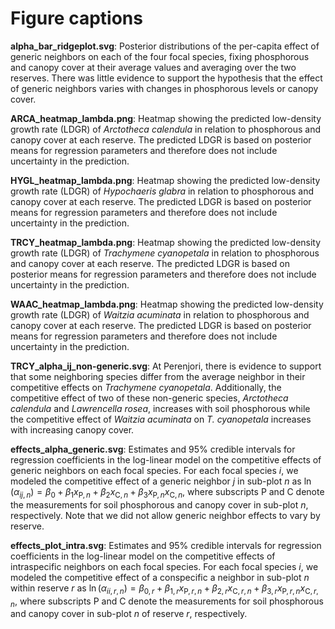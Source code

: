 # Figure captions

**alpha_bar_ridgeplot.svg**: Posterior distributions of the per-capita effect of generic neighbors on each of the four focal species, fixing phosphorous and canopy cover at their average values and averaging over the two reserves. There was little evidence to support the hypothesis that the effect of generic neighbors varies with changes in phosphorous levels or canopy cover.

**ARCA_heatmap_lambda.png**: Heatmap showing the predicted low-density growth rate (LDGR) of *Arctotheca calendula* in relation to phosphorous and canopy cover at each reserve. The predicted LDGR is based on posterior means for regression parameters and therefore does not include uncertainty in the prediction.

**HYGL_heatmap_lambda.png**: Heatmap showing the predicted low-density growth rate (LDGR) of *Hypochaeris glabra* in relation to phosphorous and canopy cover at each reserve. The predicted LDGR is based on posterior means for regression parameters and therefore does not include uncertainty in the prediction.

**TRCY_heatmap_lambda.png**: Heatmap showing the predicted low-density growth rate (LDGR) of *Trachymene cyanopetala* in relation to phosphorous and canopy cover at each reserve. The predicted LDGR is based on posterior means for regression parameters and therefore does not include uncertainty in the prediction.

**WAAC_heatmap_lambda.png**: Heatmap showing the predicted low-density growth rate (LDGR) of *Waitzia acuminata* in relation to phosphorous and canopy cover at each reserve. The predicted LDGR is based on posterior means for regression parameters and therefore does not include uncertainty in the prediction.

**TRCY_alpha_ij_non-generic.svg**: At Perenjori, there is evidence to support that some neighboring species differ from the average neighbor in their competitive effects on *Trachymene cyanopetala*. Additionally, the competitive effect of two of these non-generic species, *Arctotheca calendula* and *Lawrencella rosea*, increases with soil phosphorous while the competitive effect of *Waitzia acuminata* on *T. cyanopetala* increases with increasing canopy cover.

**effects_alpha_generic.svg**: Estimates and 95% credible intervals for regression coefficients in the log-linear model on the competitive effects of generic neighbors on each focal species. For each focal species $i$, we modeled the competitive effect of a generic neighbor $j$ in sub-plot $n$ as $\ln(\alpha_{ij,n}) = \beta_0 + \beta_1 x_{\text{P},n} + \beta_2 x_{\text{C},n} + \beta_3 x_{\text{P},n} x_{\text{C}, n}$, where subscripts P and C denote the measurements for soil phosphorous and canopy cover in sub-plot $n$, respectively. Note that we did not allow generic neighbor effects to vary by reserve.

**effects_plot_intra.svg**: Estimates and 95% credible intervals for regression coefficients in the log-linear model on the competitive effects of intraspecific neighbors on each focal species. For each focal species $i$, we modeled the competitive effect of a conspecific a neighbor in sub-plot $n$ within reserve $r$ as $\ln(\alpha_{ii,r,n}) = \beta_{0,r} + \beta_{1,r} x_{\text{P},r,n} + \beta_{2,r} x_{\text{C},r,n} + \beta_{3,r} x_{\text{P},r,n} x_{\text{C},r,n}$, where subscripts P and C denote the measurements for soil phosphorous and canopy cover in sub-plot $n$ of reserve $r$, respectively.









